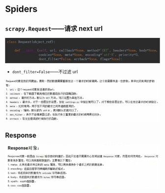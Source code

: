 # Spiders

## `scrapy.Request`——请求 next url

![1557643727091](Spiders.assets/1557643727091.png)

- `dont_filter=False`——不过滤 url

![1557652334785](Spiders.assets/1557652334785.png)

## Response

![1557652542608](Spiders.assets/1557652542608.png)

